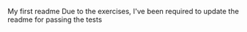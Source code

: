 My first readme
Due to the exercises, I've been required to update the readme for passing the tests
